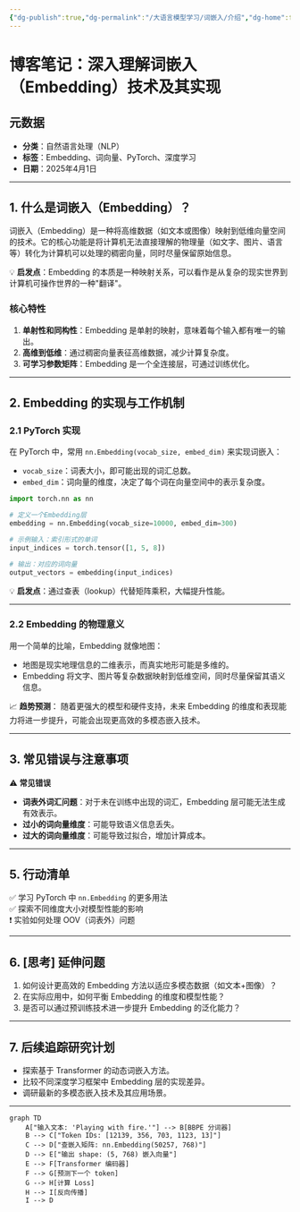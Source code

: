 ```yaml
---
{"dg-publish":true,"dg-permalink":"/大语言模型学习/词嵌入/介绍","dg-home":false,"dg-description":"在此输入笔记的描述","dg-hide":false,"dg-hide-title":false,"dg-show-backlinks":true,"dg-show-local-graph":true,"dg-show-inline-title":true,"dg-pinned":false,"dg-passphrase":"在此输入访问密码","dg-enable-mathjax":false,"dg-enable-mermaid":false,"dg-enable-uml":false,"dg-note-icon":0,"dg-enable-dataview":false,"tags":["NLP"],"permalink":"/大语言模型学习/词嵌入/介绍/","dgShowBacklinks":true,"dgShowLocalGraph":true,"dgShowInlineTitle":true,"dgPassFrontmatter":true,"noteIcon":0,"created":"2025-04-02T21:42:06.000+08:00","updated":"2025-05-07T15:21:57.000+08:00"}
---
```




# 博客笔记：深入理解词嵌入（Embedding）技术及其实现

## 元数据
- **分类**：自然语言处理（NLP）
- **标签**：Embedding、词向量、PyTorch、深度学习
- **日期**：2025年4月1日  

---


## 1. 什么是词嵌入（Embedding）？
词嵌入（Embedding）是一种将高维数据（如文本或图像）映射到低维向量空间的技术。它的核心功能是将计算机无法直接理解的物理量（如文字、图片、语言等）转化为计算机可以处理的稠密向量，同时尽量保留原始信息。

💡 **启发点**：Embedding 的本质是一种映射关系，可以看作是从复杂的现实世界到计算机可操作世界的一种"翻译"。

### 核心特性
1. **单射性和同构性**：Embedding 是单射的映射，意味着每个输入都有唯一的输出。
2. **高维到低维**：通过稠密向量表征高维数据，减少计算复杂度。
3. **可学习参数矩阵**：Embedding 是一个全连接层，可通过训练优化。

---


## 2. Embedding 的实现与工作机制

### 2.1 PyTorch 实现
在 PyTorch 中，常用 `nn.Embedding(vocab_size, embed_dim)` 来实现词嵌入：
- `vocab_size`：词表大小，即可能出现的词汇总数。
- `embed_dim`：词向量的维度，决定了每个词在向量空间中的表示复杂度。

```python
import torch.nn as nn

# 定义一个Embedding层
embedding = nn.Embedding(vocab_size=10000, embed_dim=300)

# 示例输入：索引形式的单词
input_indices = torch.tensor([1, 5, 8])

# 输出：对应的词向量
output_vectors = embedding(input_indices)
```

💡 **启发点**：通过查表（lookup）代替矩阵乘积，大幅提升性能。

---


### 2.2 Embedding 的物理意义
用一个简单的比喻，Embedding 就像地图：
- 地图是现实地理信息的二维表示，而真实地形可能是多维的。
- Embedding 将文字、图片等复杂数据映射到低维空间，同时尽量保留其语义信息。

📈 **趋势预测**：
随着更强大的模型和硬件支持，未来 Embedding 的维度和表现能力将进一步提升，可能会出现更高效的多模态嵌入技术。

---


## 3. 常见错误与注意事项
⚠️ **常见错误**
- **词表外词汇问题**：对于未在训练中出现的词汇，Embedding 层可能无法生成有效表示。
- **过小的词向量维度**：可能导致语义信息丢失。
- **过大的词向量维度**：可能导致过拟合，增加计算成本。


---


## 5. 行动清单
✅ 学习 PyTorch 中 `nn.Embedding` 的更多用法  
✅ 探索不同维度大小对模型性能的影响  
❗️ 实验如何处理 OOV（词表外）问题  

---


## 6. [思考] 延伸问题
1. 如何设计更高效的 Embedding 方法以适应多模态数据（如文本+图像）？
2. 在实际应用中，如何平衡 Embedding 的维度和模型性能？
3. 是否可以通过预训练技术进一步提升 Embedding 的泛化能力？

---


## 7. 后续追踪研究计划
- 探索基于 Transformer 的动态词嵌入方法。
- 比较不同深度学习框架中 Embedding 层的实现差异。
- 调研最新的多模态嵌入技术及其应用场景。

---

>

```mermaid
graph TD
    A["输入文本: 'Playing with fire.'"] --> B[BBPE 分词器]
    B --> C["Token IDs: [12139, 356, 703, 1123, 13]"]
    C --> D["查嵌入矩阵: nn.Embedding(50257, 768)"]
    D --> E["输出 shape: (5, 768) 嵌入向量"]
    E --> F[Transformer 编码器]
    F --> G[预测下一个 token]
    G --> H[计算 Loss]
    H --> I[反向传播]
    I --> D

```
